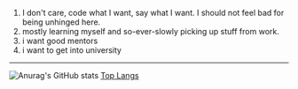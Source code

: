 1. I don't care, code what I want, say what I want. I should not feel bad for being unhinged here.
2. mostly learning myself and so-ever-slowly picking up stuff from work.
3. i want good mentors
4. i want to get into university 

---

![Anurag's GitHub stats](https://github-readme-stats.vercel.app/api?username=cheonglol&show_icons=true&hide_border=true&theme=material-palenight&rank_icon=github)
[Top Langs](https://github-readme-stats.vercel.app/api/top-langs/?username=cheonglol&show_icons=true&hide_border=true&theme=material-palenight&layout=donut)
